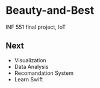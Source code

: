# Beauty-and-Best
INF 551 final project, IoT


## Next
* Visualization
* Data Analysis
* Recomandation System
* Learn Swift



